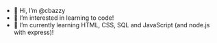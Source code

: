 - 👋 Hi, I’m @cbazzy
- 👀 I’m interested in learning to code!
- 🌱 I’m currently learning HTML, CSS, SQL and JavaScript (and node.js with express)!
<!---
cbazzy/cbazzy is a ✨ special ✨ repository because its `README.md` (this file) appears on your GitHub profile.
You can click the Preview link to take a look at your changes.
--->
